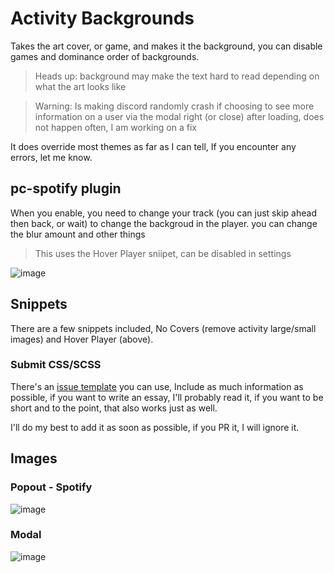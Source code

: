 # Activity Backgrounds
Takes the art cover, or game, and makes it the background, you can disable games and dominance order of backgrounds.
> Heads up: background may make the text hard to read depending on what the art looks like

> Warning: Is making discord randomly crash if choosing to see more information on a user via the modal right (or close) after loading, does not happen often, I am working on a fix


It does override most themes as far as I can tell, If you encounter any errors, let me know.

## pc-spotify plugin
When you enable, you need to change your track (you can just skip ahead then back, or wait) to change the backgroud in the player. you can change the blur amount and other things
> This uses the Hover Player sniipet, can be disabled in settings

![image](https://crenshaw.otters.store/uploads/b1215eff-59ca-4766-99c4-8d7ffb87d6a7/jFiSkYzU.gif)

## Snippets
There are a few snippets included, No Covers (remove activity large/small images) and Hover Player (above).

### Submit CSS/SCSS
There's an [issue template](https://github.com/Crenshaw1312/ActivityBackgrounds/issues/new?assignees=Crenshaw1312&labels=enhancement&template=css-request.md&title=CSS+Request) you can use, Include as much information as possible, if you want to write an essay, I'll probably read it, if you want to be short and to the point, that also works just as well.

I'll do my best to add it as soon as possible, if you PR it, I will ignore it.

## Images
### Popout - Spotify
![image](https://crenshaw.otters.store/uploads/b1215eff-59ca-4766-99c4-8d7ffb87d6a7/Ahyh4sCS.png)

### Modal
![image](https://crenshaw.otters.store/uploads/b1215eff-59ca-4766-99c4-8d7ffb87d6a7/o1tvH3PD.png)